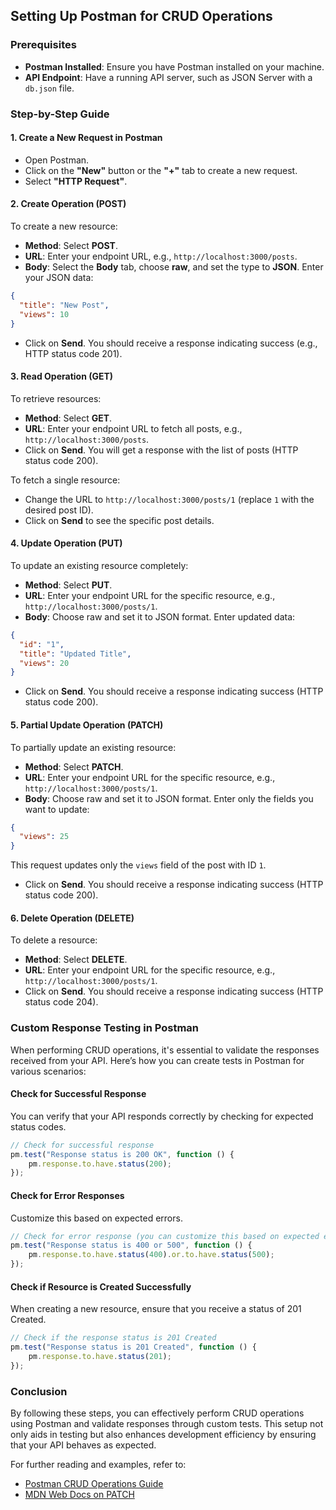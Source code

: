 ## Setting Up Postman for CRUD Operations

### Prerequisites
- **Postman Installed**: Ensure you have Postman installed on your machine.
- **API Endpoint**: Have a running API server, such as JSON Server with a `db.json` file.

### Step-by-Step Guide

#### 1. Create a New Request in Postman
- Open Postman.
- Click on the **"New"** button or the **"+"** tab to create a new request.
- Select **"HTTP Request"**.

#### 2. Create Operation (POST)
To create a new resource:

- **Method**: Select **POST**.
- **URL**: Enter your endpoint URL, e.g., `http://localhost:3000/posts`.
- **Body**: Select the **Body** tab, choose **raw**, and set the type to **JSON**. Enter your JSON data:

```json
{
  "title": "New Post",
  "views": 10
}
```

- Click on **Send**. You should receive a response indicating success (e.g., HTTP status code 201).

#### 3. Read Operation (GET)
To retrieve resources:

- **Method**: Select **GET**.
- **URL**: Enter your endpoint URL to fetch all posts, e.g., `http://localhost:3000/posts`.
- Click on **Send**. You will get a response with the list of posts (HTTP status code 200).

To fetch a single resource:
- Change the URL to `http://localhost:3000/posts/1` (replace `1` with the desired post ID).
- Click on **Send** to see the specific post details.

#### 4. Update Operation (PUT)
To update an existing resource completely:

- **Method**: Select **PUT**.
- **URL**: Enter your endpoint URL for the specific resource, e.g., `http://localhost:3000/posts/1`.
- **Body**: Choose raw and set it to JSON format. Enter updated data:

```json
{
  "id": "1",
  "title": "Updated Title",
  "views": 20
}
```

- Click on **Send**. You should receive a response indicating success (HTTP status code 200).

#### 5. Partial Update Operation (PATCH)
To partially update an existing resource:

- **Method**: Select **PATCH**.
- **URL**: Enter your endpoint URL for the specific resource, e.g., `http://localhost:3000/posts/1`.
- **Body**: Choose raw and set it to JSON format. Enter only the fields you want to update:

```json
{
  "views": 25
}
```

This request updates only the `views` field of the post with ID `1`.

- Click on **Send**. You should receive a response indicating success (HTTP status code 200).

#### 6. Delete Operation (DELETE)
To delete a resource:

- **Method**: Select **DELETE**.
- **URL**: Enter your endpoint URL for the specific resource, e.g., `http://localhost:3000/posts/1`.
- Click on **Send**. You should receive a response indicating success (HTTP status code 204).

### Custom Response Testing in Postman

When performing CRUD operations, it's essential to validate the responses received from your API. Here’s how you can create tests in Postman for various scenarios:

#### Check for Successful Response

You can verify that your API responds correctly by checking for expected status codes.

```javascript
// Check for successful response
pm.test("Response status is 200 OK", function () {
    pm.response.to.have.status(200);
});
```

#### Check for Error Responses

Customize this based on expected errors.

```javascript
// Check for error response (you can customize this based on expected errors)
pm.test("Response status is 400 or 500", function () {
    pm.response.to.have.status(400).or.to.have.status(500);
});
```

#### Check if Resource is Created Successfully

When creating a new resource, ensure that you receive a status of 201 Created.

```javascript
// Check if the response status is 201 Created
pm.test("Response status is 201 Created", function () {
    pm.response.to.have.status(201);
});
```

### Conclusion
By following these steps, you can effectively perform CRUD operations using Postman and validate responses through custom tests. This setup not only aids in testing but also enhances development efficiency by ensuring that your API behaves as expected.

For further reading and examples, refer to:
- [Postman CRUD Operations Guide](https://blog.nashtechglobal.com/postman-crud/) 
- [MDN Web Docs on PATCH](https://developer.mozilla.org/en-US/docs/Web/HTTP/Methods/PATCH)
